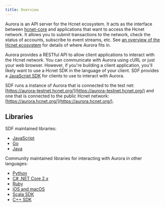 ```yaml
---
title: Overview
---
```


Aurora is an API server for the Hcnet ecosystem.  It acts as the interface between [hcnet-core](https://github.com/hcnet/hcnet-core) and applications that want to access the Hcnet network. It allows you to submit transactions to the network, check the status of accounts, subscribe to event streams, etc. See [an overview of the Hcnet ecosystem](https://www.hcnet.org/developers/guides/) for details of where Aurora fits in.

Aurora provides a RESTful API to allow client applications to interact with the Hcnet network. You can communicate with Aurora using cURL or just your web browser. However, if you're building a client application, you'll likely want to use a Hcnet SDK in the language of your client.
SDF provides a [JavaScript SDK](https://www.hcnet.org/developers/js-hcnet-sdk/reference/index.html) for clients to use to interact with Aurora.

SDF runs a instance of Aurora that is connected to the test net: [https://aurora-testnet.hcnet.org/](https://aurora-testnet.hcnet.org/) and one that is connected to the public Hcnet network:
[https://aurora.hcnet.org/](https://aurora.hcnet.org/).

## Libraries

SDF maintained libraries:<br />
- [JavaScript](https://github.com/hcnet/js-hcnet-sdk)
- [Go](https://github.com/hcnet/go/tree/master/clients/auroraclient)
- [Java](https://github.com/hcnet/java-hcnet-sdk)

Community maintained libraries for interacting with Aurora in other languages:<br>
- [Python](https://github.com/HcnetCN/py-hcnet-base)
- [C# .NET Core 2.x](https://github.com/elucidsoft/dotnetcore-hcnet-sdk)
- [Ruby](https://github.com/astroband/ruby-hcnet-sdk)
- [iOS and macOS](https://github.com/Soneso/hcnet-ios-mac-sdk)
- [Scala SDK](https://github.com/synesso/scala-hcnet-sdk)
- [C++ SDK](https://github.com/bnogalm/HcnetQtSDK)

